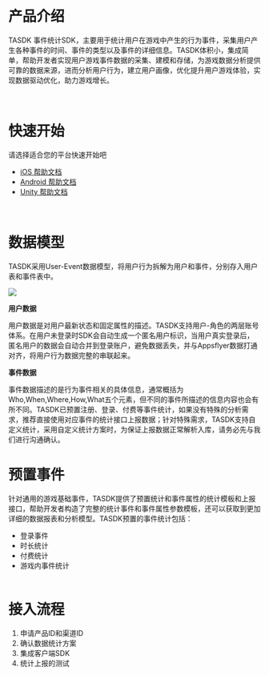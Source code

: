 # 产品介绍

TASDK 事件统计SDK，主要用于统计用户在游戏中产生的行为事件，采集用户产生各种事件的时间、事件的类型以及事件的详细信息。TASDK体积小，集成简单，帮助开发者实现用户游戏事件数据的采集、建模和存储，为游戏数据分析提供可靠的数据来源，进而分析用户行为，建立用户画像，优化提升用户游戏体验，实现数据驱动优化，助力游戏增长。

<br>

# 快速开始

请选择适合您的平台快速开始吧

-  [iOS 帮助文档](/tasdk/ios/ios_start.md)
-  [Android 帮助文档](/tasdk/android/android_start.md)
-  [Unity 帮助文档](/tasdk/unity/unity_start.md)

<br>

# 数据模型

TASDK采用User-Event数据模型，将用户行为拆解为用户和事件，分别存入用户表和事件表中。
<br/>

![](http://doc.gamehaus.com/uploads/202104/607ce76a0610b_607ce76a.jpg)
<br/>

**用户数据**

用户数据是对用户最新状态和固定属性的描述。TASDK支持用户-角色的两层账号体系。在用户未登录时SDK会自动生成一个匿名用户标识，当用户真实登录后，匿名用户的数据会自动合并到登录账户，避免数据丢失，并与Appsflyer数据打通对齐，将用户行为数据完整的串联起来。
<br/>

**事件数据**

事件数据描述的是行为事件相关的具体信息，通常概括为Who,When,Where,How,What五个元素，但不同的事件所描述的信息内容也会有所不同。TASDK已预置注册、登录、付费等事件统计，如果没有特殊的分析需求，推荐直接使用对应事件的统计接口上报数据；针对特殊需求，TASDK支持自定义统计，采用自定义统计方案时，为保证上报数据正常解析入库，请务必先与我们进行沟通确认。

# 预置事件

针对通用的游戏基础事件，TASDK提供了预置统计和事件属性的统计模板和上报接口，帮助开发者构造了完整的统计事件和事件属性参数模板，还可以获取到更加详细的数据报表和分析模型。TASDK预置的事件统计包括：

- 登录事件
- 时长统计
- 付费统计
- 游戏内事件统计
<br><br/>

# 接入流程

1. 申请产品ID和渠道ID
2. 确认数据统计方案
3. 集成客户端SDK
4. 统计上报的测试
<br><br/>
